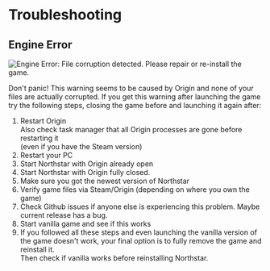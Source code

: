 # Troubleshooting

## Engine Error

![Engine Error: File corruption detected. Please repair or re-install the game.](https://user-images.githubusercontent.com/39478251/147338706-74797220-7d7f-4c81-9ba0-d88e29a2a1e2.png)

Don't panic! This warning seems to be caused by Origin and none of your files are actually corrupted. If you get this warning after launching the game try the following steps, closing the game before and launching it again  after:

1. Restart Origin  
   Also check task manager that all Origin processes are gone before restarting it  
   (even if you have the Steam version)
2. Restart your PC
3. Start Northstar with Origin already open
4. Start Northstar with Origin fully closed.
5. Make sure you got the newest version of Northstar
6. Verify game files via Steam/Origin (depending on where you own the game)
7. Check Github issues if anyone else is experiencing this problem. Maybe current release has a bug.
8. Start vanilla game and see if this works
9. If you followed all these steps and even launching the vanilla version of the game doesn't work, your final option is to fully remove the game and reinstall it.  
   Then check if vanilla works before reinstalling Northstar.
